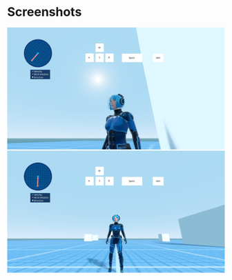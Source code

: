 Screenshots
===========
![Screenshot 1](screenshots/screenshot1.jpg)
![Screenshot 2](screenshots/screenshot2.jpg)
